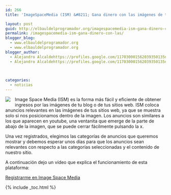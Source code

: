 ```yaml
---
id: 266
title: 'ImageSpaceMedia (ISM) &#8211; Gana dinero con las imágenes de tu web'

layout: post
guid: http://elbauldelprogramador.org/imagespacemedia-ism-gana-dinero-con-las-imagenes-de-tu-web/
permalink: /imagespacemedia-ism-gana-dinero-con-las/
blogger_blog:
  - www.elbauldelprogramador.org
  - www.elbauldelprogramador.org
blogger_author:
  - Alejandro Alcaldehttps://profiles.google.com/117030001562039350135noreply@blogger.com
  - Alejandro Alcaldehttps://profiles.google.com/117030001562039350135noreply@blogger.com

  
  
categories:
  - noticias
---
```

<div class="separator" style="clear: both; text-align: center;">
  <a href="http://pubstop.imagespacemedia.com/users/edit/0001909308895492" imageanchor="1" style="clear:left; float:left;margin-right:1em; margin-bottom:1em"><img border="0" src="https://2.bp.blogspot.com/-V0Bw-51hcj4/TrEQv4WjhHI/AAAAAAAABeI/IjjxG-bq0P8/s300/Screenshot-Image%2BSpace%2BMedia%2B%25E2%2580%2594%2BAdvertiser%2B-%2BGoogle%2BChrome.png" /></a>
</div>

Image Space Media (ISM) es la forma más fácil y eficiente de obtener ingresos por las imágenes de tu blog o de tus sitios web. ISM coloca anuncios relevantes en las imágenes de tus sitios web, ya que se muestra solo si nos posicionamos dentro de la imagen. Los anuncios son similares a los que aparecen en youtube, una ventanita que emerge de la parte de abajo de la imagen, que se puede cerrar fácilmente pulsando la x.

Una vez registrados, elegimos las categorías de anuncios que queremos mostrar y debemos esperar unos días para que los anuncios sean relevantes con respecto a las categorías seleccionadas y el contenido de nuestro sítio.

A continuación dejo un vídeo que explica el funcionamiento de esta plataforma:

  
<!--ad-->

<p style="text-align:center">
</p>

<p class="alert">
  <a href="http://pubstop.imagespacemedia.com/users/edit/0001909308895492">Registrarme en Image Space Media</a>
</p></p> </p> </p> </p> </p> </p> </p> </p> </p> </p> </p> </p> </p> </p> </p> </p> </p> </p> </p> </p> </p></p> 



{% include _toc.html %}
